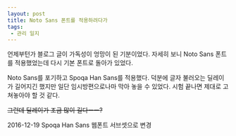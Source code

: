 ```yaml
---
layout: post
title: Noto Sans 폰트를 적용하려다가
tags: 
 - 관리 일지
---
```


언제부턴가 블로그 글이 가독성이 엉망이 된 기분이었다. 자세히 보니 Noto Sans 폰트를 적용했었는데 다시 기본 폰트로 돌아가 있었다.

Noto Sans를 포기하고 Spoqa Han Sans를 적용했다. 덕분에 글자 불러오는 딜레이가 길어지긴 했지만 일단 임시방편으로나마 막아 놓을 수 있었다. 시험 끝나면 제대로 고쳐놓아야 할 것 같다.

~~그런데 딜레이가 조금 많이 길다ㅡㅡ?~~

2016-12-19 Spoqa Han Sans 웹폰트 서브셋으로 변경